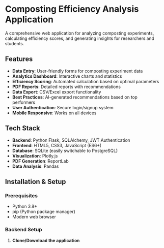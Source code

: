 # Composting Efficiency Analysis Application

A comprehensive web application for analyzing composting experiments, calculating efficiency scores, and generating insights for researchers and students.

## Features

- **Data Entry**: User-friendly forms for composting experiment data
- **Analytics Dashboard**: Interactive charts and statistics
- **Efficiency Scoring**: Automated calculation based on optimal parameters
- **PDF Reports**: Detailed reports with recommendations
- **Data Export**: CSV/Excel export functionality
- **Best Practices**: AI-generated recommendations based on top performers
- **User Authentication**: Secure login/signup system
- **Mobile Responsive**: Works on all devices

## Tech Stack

- **Backend**: Python Flask, SQLAlchemy, JWT Authentication
- **Frontend**: HTML5, CSS3, JavaScript (ES6+)
- **Database**: SQLite (easily switchable to PostgreSQL)
- **Visualization**: Plotly.js
- **PDF Generation**: ReportLab
- **Data Analysis**: Pandas

## Installation & Setup

### Prerequisites
- Python 3.8+
- pip (Python package manager)
- Modern web browser

### Backend Setup

1. **Clone/Download the application**
